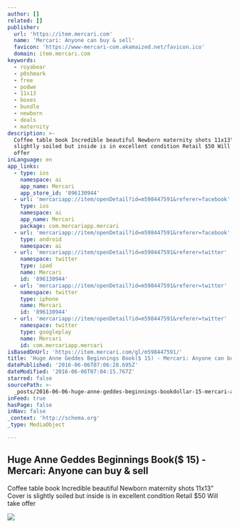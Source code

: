 ```yaml
---
author: []
related: []
publisher:
  url: 'https://item.mercari.com'
  name: 'Mercari: Anyone can buy & sell'
  favicon: 'https://www-mercari-com.akamaized.net/favicon.ico'
  domain: item.mercari.com
keywords:
  - royabear
  - p0shmark
  - free
  - podwe
  - 11x13
  - boxes
  - bundle
  - newborn
  - deals
  - maternity
description: >-
  Coffee table book Incredible beautiful Newborn maternity shots 11x13" Cover is
  slightly soiled but inside is in excellent condition Retail $50 Will take
  offer
inLanguage: en
app_links:
  - type: ios
    namespace: ai
    app_name: Mercari
    app_store_id: '896130944'
  - url: 'mercariapp://item/openDetail?id=m598447591&referer=facebook'
    type: ios
    namespace: ai
    app_name: Mercari
    package: com.mercariapp.mercari
  - url: 'mercariapp://item/openDetail?id=m598447591&referer=facebook'
    type: android
    namespace: ai
  - url: 'mercariapp://item/openDetail?id=m598447591&referer=twitter'
    namespace: twitter
    type: ipad
    name: Mercari
    id: '896130944'
  - url: 'mercariapp://item/openDetail?id=m598447591&referer=twitter'
    namespace: twitter
    type: iphone
    name: Mercari
    id: '896130944'
  - url: 'mercariapp://item/openDetail?id=m598447591&referer=twitter'
    namespace: twitter
    type: googleplay
    name: Mercari
    id: com.mercariapp.mercari
isBasedOnUrl: 'https://item.mercari.com/gl/m598447591/'
title: 'Huge Anne Geddes Beginnings Book($ 15) - Mercari: Anyone can buy & sell'
datePublished: '2016-06-06T07:06:28.695Z'
dateModified: '2016-06-06T07:04:15.767Z'
starred: false
sourcePath: >-
  _posts/2016-06-06-huge-anne-geddes-beginnings-bookdollar-15-mercari-anyone-can.md
inFeed: true
hasPage: false
inNav: false
_context: 'http://schema.org'
_type: MediaObject

---
```

<article style=""><h1>Huge Anne Geddes Beginnings Book($ 15) - Mercari: Anyone can buy &amp; sell</h1><p>Coffee table book Incredible beautiful Newborn maternity shots 11x13" Cover is slightly soiled but inside is in excellent condition Retail $50 Will take offer</p><img src="https://s3-us-west-2.amazonaws.com/static.mercariapp.com/photos/m598447591_1.jpg?1465169658" /></article>